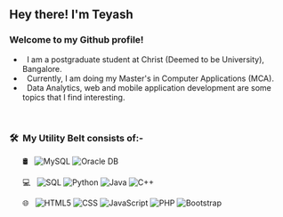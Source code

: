<h2> Hey there! I'm Teyash</h2>

<h3>Welcome to my Github profile!</h3>

- &nbsp; I am a postgraduate student at Christ (Deemed to be University), Bangalore.
- &nbsp; Currently, I am doing my Master's in Computer Applications (MCA).
- &nbsp; Data Analytics, web and mobile application development are some topics that I find interesting.

<br/>

<h3> 🛠 &nbsp;My Utility Belt consists of:-</h3>

&nbsp; &nbsp; &nbsp; 🛢 &nbsp;
  ![MySQL](https://img.shields.io/badge/-MySQL-333333?style=flat&logo=mysql)
  ![Oracle DB](https://img.shields.io/badge/-OracleDB-333333?style=flat&logo=oracle)

&nbsp; &nbsp; &nbsp; 💻 &nbsp;
  ![SQL](https://img.shields.io/badge/-C-333333?style=flat&logo=C&logoColor=63f542)
  ![Python](https://img.shields.io/badge/-Python-333333?style=flat&logo=python)
  ![Java](https://img.shields.io/badge/-Java-333333?style=flat&logo=Java&logoColor=007396)
  ![C++](https://img.shields.io/badge/-C++-333333?style=flat&logo=C%2B%2B&logoColor=00599C)

&nbsp; &nbsp; &nbsp; 🌐 &nbsp;
  ![HTML5](https://img.shields.io/badge/-HTML5-333333?style=flat&logo=HTML5)
  ![CSS](https://img.shields.io/badge/-CSS-333333?style=flat&logo=CSS3&logoColor=1572B6)
  ![JavaScript](https://img.shields.io/badge/-JavaScript-333333?style=flat&logo=javascript)
  ![PHP](https://img.shields.io/badge/-PHP-333333?style=flat&logo=php)
  ![Bootstrap](https://img.shields.io/badge/-Bootstrap-333333?style=flat&logo=Bootstrap)
  

<!-- 

&nbsp; &nbsp; &nbsp; ⚙️ &nbsp;
  ![Linux](https://img.shields.io/badge/-Linux-333333?style=flat&logo=linux)
  ![Git](https://img.shields.io/badge/-Git-333333?style=flat&logo=git)
  ![GitHub](https://img.shields.io/badge/-GitHub-333333?style=flat&logo=github)

&nbsp; &nbsp; &nbsp; 🔧 &nbsp;
  ![Visual Studio Code](https://img.shields.io/badge/-Visual%20Studio%20Code-333333?style=flat&logo=visual-studio-code&logoColor=007ACC)

&nbsp; &nbsp; &nbsp; 🖥 &nbsp;
  ![Illustrator](https://img.shields.io/badge/-Illustrator-333333?style=flat&logo=adobe-illustrator)
  ![Photoshop](https://img.shields.io/badge/-Photoshop-333333?style=flat&logo=adobe-photoshop)
  ![XD](https://img.shields.io/badge/-XD-333333?style=flat&logo=adobe-xd)
  ![Premiere](https://img.shields.io/badge/-Premiere-333333?style=flat&logo=adobe-premiere-pro)

<br/>

<h3> 💁‍♂️  &nbsp;Some Stats for nerds:-</h3>

<a href="https://github.com/bernardbdas">
  <img height="180em" src="https://github-readme-stats.vercel.app/api?username=bernardbdas&theme=buefy&show_icons=true" />
  <img height="180em" src="https://github-readme-stats.vercel.app/api/top-langs/?username=Teyash Basu&theme=buefy&layout=compact" />
</a>

<br/>

<h3> 🤝🏻 &nbsp;Connect with Me </h3>

<p align="center">
<a href="https://www.twitter.com/bernardbdas"><img alt="Twitter" src="https://img.shields.io/badge/Twitter-BernardBDas-blue?style=flat-square&logo=twitter"></a>
<a href="https://www.linkedin.com/in/bernardbdas/"><img alt="LinkedIn" src="https://img.shields.io/badge/LinkedIn-Bernard%20Birendra%20Das-blue?style=flat-square&logo=linkedin"></a>
<a href="https://www.instagram.com/bernardbdas"><img alt="Instagram" src="https://img.shields.io/badge/Instagram-bernardbdas-blue?style=flat-square&logo=instagram"></a>
<a href="mailto:bernardbdas@gmail.com"><img alt="Email" src="https://img.shields.io/badge/Email-bernardbdas@gmail.com-blue?style=flat-square&logo=gmail"></a>
<a href="https://bernardbdas.github.io/bernardbdas/"><img alt="Website" src="https://img.shields.io/badge/Website-www.bernardbdas.github.io/bernardbdas/-blue?style=flat-square&logo=google-chrome"></a>
</p>
 -->

